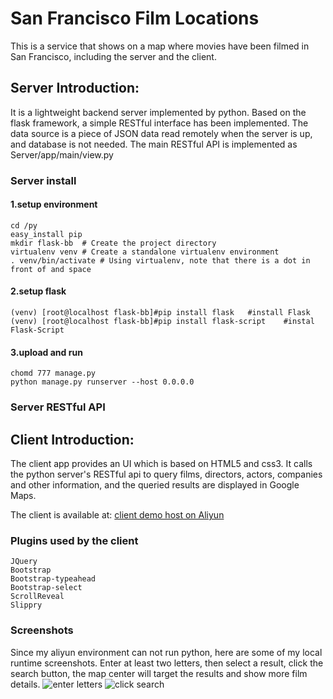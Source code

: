 San Francisco Film Locations
===================================
This is a service that shows on a map where movies have been filmed in San Francisco, including the server and the client. 

## Server Introduction:  
It is a lightweight backend server implemented by python. Based on the flask framework, a simple RESTful interface has been implemented. The data source is a piece of JSON data read remotely when the server is up, and database is not needed. The main RESTful API is implemented as Server/app/main/view.py

### Server install
#### 1.setup environment
	cd /py
	easy_install pip
	mkdir flask-bb  # Create the project directory
	virtualenv venv # Create a standalone virtualenv environment
	. venv/bin/activate # Using virtualenv, note that there is a dot in front of and space
#### 2.setup flask
	(venv) [root@localhost flask-bb]#pip install flask   #install Flask
	(venv) [root@localhost flask-bb]#pip install flask-script    #instal Flask-Script
#### 3.upload and run
	chomd 777 manage.py
	python manage.py runserver --host 0.0.0.0
	
### Server RESTful API


## Client Introduction:
The client app provides an UI which is based on HTML5 and css3. It calls the python server's RESTful api to query films, directors, actors, companies and other information, and the queried results are displayed in Google Maps.

The client is available at: [client demo host on Aliyun](http://www.huicap.com/sfmovie/index.html)
### Plugins used by the client
	JQuery
	Bootstrap
	Bootstrap-typeahead
	Bootstrap-select
	ScrollReveal
	Slippry
	
### Screenshots
Since my aliyun environment can not run python, here are some of my local runtime screenshots.
Enter at least two letters, then select a result, click the search button, the map center will target the results and show more film details.
![enter letters](http://www.huicap.com/sfmovie/search1.png)
![click search](http://www.huicap.com/sfmovie/search2.png)
